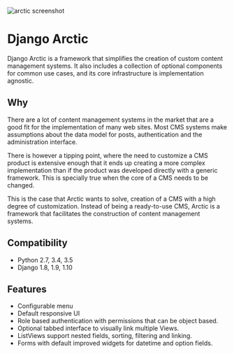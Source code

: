 ![arctic screenshot](docs/img/arctic_screenshot.png)

# Django Arctic

Django Arctic is a framework that simplifies the creation of custom content management systems.
It also includes a collection of optional components for common use cases, and
its core infrastructure is implementation agnostic.

## Why

There are a lot of content management systems in the market that are a good fit for the implementation of many web sites. Most CMS systems make assumptions about the data model for posts, authentication and the administration interface.

There is however a tipping point, where the need to customize a CMS product
is extensive enough that it ends up creating a more complex implementation than
if the product was developed directly with a generic framework. This is
specially true when the core of a CMS needs to be changed.

This is the case that Arctic wants to solve, creation of a CMS with a high degree of customization. Instead of being a ready-to-use CMS, Arctic is a framework that facilitates the construction of content management systems.

## Compatibility

* Python 2.7, 3.4, 3.5
* Django 1.8, 1.9, 1.10

## Features

* Configurable menu
* Default responsive UI
* Role based authentication with permissions that can be object based.
* Optional tabbed interface to visually link multiple Views.
* ListViews support nested fields, sorting, filtering and linking.
* Forms with default improved widgets for datetime and option fields.
